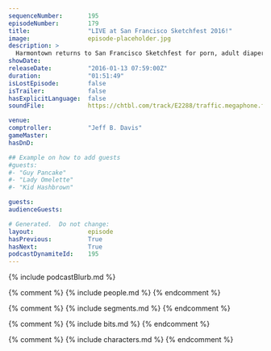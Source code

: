 ```yaml
---
sequenceNumber:       195
episodeNumber:        179
title:                "LIVE at San Francisco Sketchfest 2016!"
image:                episode-placeholder.jpg
description: >
  Harmontown returns to San Francisco Sketchfest for porn, adult diapers, breast cancer awareness and pure insanity. Watch the video at harmontown.com/live! Become a member for $5 a month.
showDate:             
releaseDate:          "2016-01-13 07:59:00Z"
duration:             "01:51:49"
isLostEpisode:        false
isTrailer:            false
hasExplicitLanguage:  false
soundFile:            https://chtbl.com/track/E2288/traffic.megaphone.fm/STA5718170164.mp3?updated=1560812976

venue:                
comptroller:          "Jeff B. Davis"
gameMaster:           
hasDnD:               

## Example on how to add guests
#guests:
#- "Guy Pancake"
#- "Lady Omelette"
#- "Kid Hashbrown"

guests:
audienceGuests:

# Generated.  Do not change:
layout:               episode
hasPrevious:          True
hasNext:              True
podcastDynamiteId:    195
---
```


{% include podcastBlurb.md %}

{% comment %}
{% include people.md %}
{% endcomment %}

{% comment %}
{% include segments.md %}
{% endcomment %}

{% comment %}
{% include bits.md %}
{% endcomment %}

{% comment %}
{% include characters.md %}
{% endcomment %}
